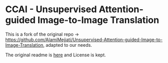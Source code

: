 # CCAI - Unsupervised Attention-guided Image-to-Image Translation

This is a fork of the original repo -> https://github.com/AlamiMejjati/Unsupervised-Attention-guided-Image-to-Image-Translation, adapted to our needs.

The original readme is [here](Original_README.md) and License is kept.